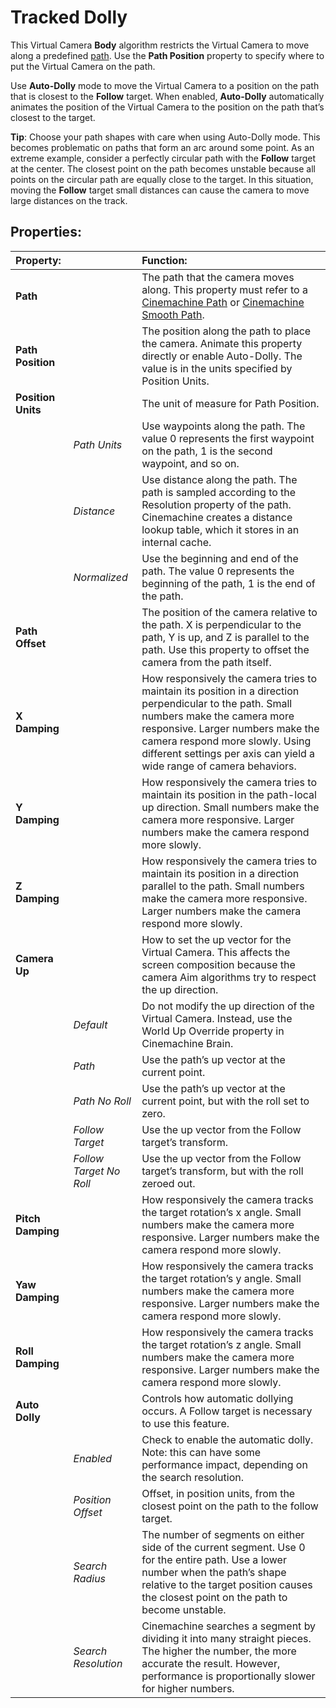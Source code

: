 # Tracked Dolly

This Virtual Camera __Body__ algorithm restricts the Virtual Camera to move along a predefined [path](CinemachineDolly.md). Use the __Path Position__ property to specify where to put the Virtual Camera on the path.

Use __Auto-Dolly__ mode to move the Virtual Camera to a position on the path that is closest to the __Follow__ target. When enabled, __Auto-Dolly__ automatically animates the position of the Virtual Camera to the position on the path that’s closest to the target.

**Tip**: Choose your path shapes with care when using Auto-Dolly mode. This becomes problematic on paths that form an arc around some point.  As an extreme example, consider a perfectly circular path with the __Follow__ target at the center. The closest point on the path becomes unstable because all points on the circular path are equally close to the target. In this situation, moving the __Follow__ target small distances can cause the camera to move large distances on the track.

## Properties:

| **Property:** || **Function:** |
|:---|:---|:---|
| __Path__ || The path that the camera moves along. This property must refer to a  [Cinemachine Path](CinemachinePath.md) or [Cinemachine Smooth Path](CinemachineSmoothPath.md). |
| __Path Position__ || The position along the path to place the camera. Animate this property directly or enable Auto-Dolly. The value is in the units specified by Position Units. |
| __Position Units__ || The unit of measure for Path Position.  |
| | _Path Units_ | Use waypoints along the path. The value 0 represents the first waypoint on the path, 1 is the second waypoint, and so on. |
| | _Distance_ | Use distance along the path. The path is sampled according to the Resolution property of the path. Cinemachine creates a distance lookup table, which it stores in an internal cache. |
| | _Normalized_ | Use the beginning and end of the path. The value 0 represents the beginning of the path, 1 is the end of the path. |
| __Path Offset__ || The position of the camera relative to the path. X is perpendicular to the path, Y is up, and Z is parallel to the path. Use this property to offset the camera from the path itself. |
| __X Damping__ || How responsively the camera tries to maintain its position in a direction perpendicular to the path. Small numbers make the camera more responsive. Larger numbers make the camera respond more slowly. Using different settings per axis can yield a wide range of camera behaviors. |
| __Y Damping__ || How responsively the camera tries to maintain its position in the path-local up direction. Small numbers make the camera more responsive. Larger numbers make the camera respond more slowly.   |
| __Z Damping__ || How responsively the camera tries to maintain its position in a direction parallel to the path. Small numbers make the camera more responsive. Larger numbers make the camera respond more slowly.  |
| __Camera Up__ || How to set the up vector for the Virtual Camera. This affects the screen composition because the camera Aim algorithms try to respect the up direction. |
| | _Default_ | Do not modify the up direction of the Virtual Camera. Instead, use the World Up Override property in Cinemachine Brain. |
| | _Path_ | Use the path’s up vector at the current point. |
| | _Path No Roll_ | Use the path’s up vector at the current point, but with the roll set to zero. |
| | _Follow Target_ | Use the up vector from the Follow target’s transform. |
| | _Follow Target No Roll_ | Use the up vector from the Follow target’s transform, but with the roll zeroed out. |
| __Pitch Damping__ || How responsively the camera tracks the target rotation’s x angle. Small numbers make the camera more responsive. Larger numbers make the camera respond more slowly.  |
| __Yaw Damping__ || How responsively the camera tracks the target rotation’s y angle. Small numbers make the camera more responsive. Larger numbers make the camera respond more slowly.  |
| __Roll Damping__ || How responsively the camera tracks the target rotation’s z angle. Small numbers make the camera more responsive. Larger numbers make the camera respond more slowly.  |
| __Auto Dolly__ || Controls how automatic dollying occurs. A Follow target is necessary to use this feature. |
| | _Enabled_ | Check to enable the automatic dolly. Note: this can have some performance impact, depending on the search resolution. |
| | _Position Offset_ | Offset, in position units, from the closest point on the path to the follow target. |
| | _Search Radius_ | The number of segments on either side of the current segment. Use 0 for the entire path.  Use a lower number when the path’s shape relative to the target position causes the closest point on the path to become unstable. |
| | _Search Resolution_ | Cinemachine searches a segment by dividing it into many straight pieces. The higher the number, the more accurate the result. However, performance is proportionally slower for higher numbers. |


